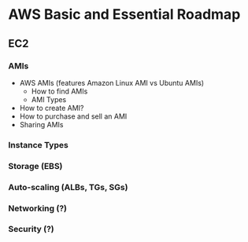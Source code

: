 # AWS Basic and Essential Roadmap

## EC2
### AMIs
- AWS AMIs (features Amazon Linux AMI vs Ubuntu AMIs)
    - How to find AMIs
    - AMI Types
- How to create AMI?
- How to purchase and sell an AMI
- Sharing AMIs
### Instance Types
### Storage (EBS)
### Auto-scaling (ALBs, TGs, SGs)
### Networking (?)
### Security (?)
